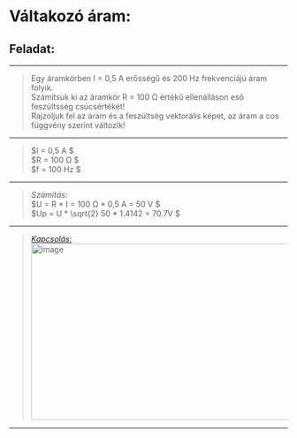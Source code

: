 # Váltakozó áram:        

## Feladat:  

---  
> Egy áramkörben I = 0,5 A erősségű és 200 Hz frekvenciájú áram folyik.      
Számítsuk ki az áramkör R = 100 Ω értékű ellenálláson eső feszültsség csúcsértékét!    
Rajzoljuk fel az áram és a feszültség vektorális képet, az áram a cos függvény szerint változik! 


---

> $I = 0,5 A $    
$R = 100 Ω $     
$f = 100 Hz $      


---


> *Számítás:*  
$U = R * I = 100 Ω * 0,5 A = 50 V $  
$Up = U * \sqrt{2} 50 * 1.4142 = 70.7V $

---


> [*Kapcsolás:*](https://tinyurl.com/23wkyyhd)   
> <img width="500" height="320" alt="image" src="https://github.com/user-attachments/assets/ec87e02c-4678-4701-b5cc-c3d08276134d" />


 ---



